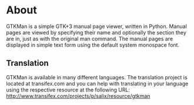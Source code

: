 # About

GTKMan is a simple GTK+3 manual page viewer, written in Python. Manual
pages are viewed by specifying their name and optionally the section
they are in, just as with the original man command. The manual pages are
displayed in simple text form using the default system monospace font.

## Translation

GTKMan is available in many different languages. The translation project
is located at transifex.com and you can help with translating in your
language using the respective resource at the following URL:
http://www.transifex.com/projects/p/salix/resource/gtkman
